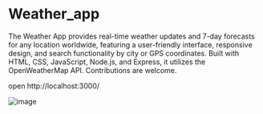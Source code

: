 # Weather_app
The Weather App provides real-time weather updates and 7-day forecasts for any location worldwide, featuring a user-friendly interface, responsive design, and search functionality by city or GPS coordinates. Built with HTML, CSS, JavaScript, Node.js, and Express, it utilizes the OpenWeatherMap API. Contributions are welcome.

open http://localhost:3000/

![image](https://github.com/pranjjal/Weather_app/assets/120589360/b21f302b-e207-45e7-896e-6e48d3cae093)
